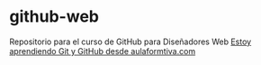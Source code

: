 # github-web
Repositorio para el curso de GitHub para Diseñadores Web
[Estoy aprendiendo Git y GitHub desde aulaformtiva.com](http://aulaformativa.com)
